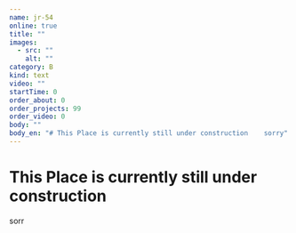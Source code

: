 ```yaml
---
name: jr-54
online: true
title: ""
images:
  - src: ""
    alt: ""
category: B
kind: text
video: ""
startTime: 0
order_about: 0
order_projects: 99
order_video: 0
body: ""
body_en: "# This Place is currently still under construction    sorry"
---
```

# This Place is currently still under construction

sorr
